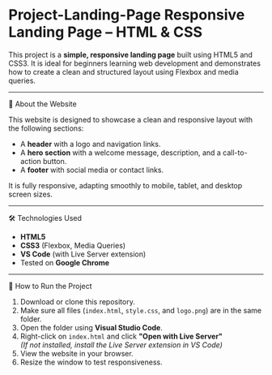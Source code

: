 # Project-Landing-Page Responsive Landing Page – HTML & CSS

This project is a **simple, responsive landing page** built using HTML5 and CSS3. It is ideal for beginners learning web development and demonstrates how to create a clean and structured layout using Flexbox and media queries.

---

📖 About the Website

This website is designed to showcase a clean and responsive layout with the following sections:

- A **header** with a logo and navigation links.
- A **hero section** with a welcome message, description, and a call-to-action button.
- A **footer** with social media or contact links.

It is fully responsive, adapting smoothly to mobile, tablet, and desktop screen sizes.

---

 🛠️ Technologies Used

- **HTML5**  
- **CSS3** (Flexbox, Media Queries)  
- **VS Code** (with Live Server extension)  
- Tested on **Google Chrome**

---


🚀 How to Run the Project

1. Download or clone this repository.
2. Make sure all files (`index.html`, `style.css`, and `logo.png`) are in the same folder.
3. Open the folder using **Visual Studio Code**.
4. Right-click on `index.html` and click **"Open with Live Server"**  
   *(If not installed, install the Live Server extension in VS Code)*
5. View the website in your browser.
6. Resize the window to test responsiveness.
